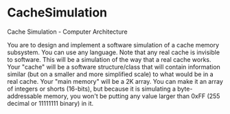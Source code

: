 # CacheSimulation
Cache Simulation - Computer Architecture 

You are to design and implement a software simulation of a cache memory subsystem. You can use any language. Note that any real cache is invisible to software. This will be a simulation of the way that a real cache works. Your "cache" will be a software structure/class that will contain information similar (but on a smaller and more simplified scale) to what would be in a real cache. Your "main memory" will be a 2K array. You can make it an array of integers or shorts (16-bits), but because it is simulating a byte-addressable memory, you won't be putting any value larger than 0xFF (255 decimal or 11111111 binary) in it.
